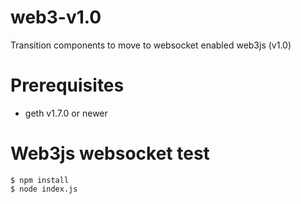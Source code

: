 # web3-v1.0
Transition components to move to websocket enabled web3js (v1.0)

# Prerequisites

- geth v1.7.0 or newer

# Web3js websocket test

```
$ npm install
$ node index.js
```
